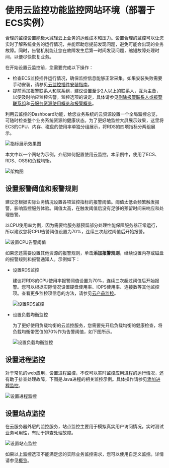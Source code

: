 # 使用云监控功能监控网站环境（部署于ECS实例）

合理的监控设置能极大减轻云上业务的运维成本和压力。设置合理的监控可以让您实时了解系统业务的运行情况，并能帮助您提前发现问题，避免可能会出现的业务故障。同时，告警机制能让您在故障发生后第一时间发现问题，缩短故障处理时间，以便尽快恢复业务。

在开始设置云监控前，您需要完成以下操作：

-   检查ECS监控插件运行情况，确保监控信息能够正常采集。如果安装失败需要手动安装，请参见[云监控插件安装指南]()。
-   提前添加报警联系人和联系组，建议设置至少2人以上的联系人，互为主备，以便及时响应监控告警。监控选项的设定，具体请参见[删除报警联系人或报警联系组](/intl.zh-CN/报警服务/报警联系人/删除报警联系人或报警联系组.md)和[云服务资源使用概览和报警概览](/intl.zh-CN/快速入门/概览.md)。

利用云监控的Dashboard功能，给您业务系统的云资源设置一个全局监控总览，可随时检查整个业务系统资源的健康状态。为了更好地监控大屏展示效果，这里将ECS的CPU、内存、磁盘的使用率单独分组展示，将RDS的四项指标分两组展示。

![指标展示效果图](https://static-aliyun-doc.oss-accelerate.aliyuncs.com/assets/img/zh-CN/3034798161/p73804.png)

本文中以一个网站为示例，介绍如何配置使用云监控。本示例中，使用了ECS、RDS、OSS和负载均衡。

![架构图](https://static-aliyun-doc.oss-accelerate.aliyuncs.com/assets/img/zh-CN/8575688951/p12496.png)

## 设置报警阈值和报警规则

建议您根据实际业务情况设置各项监控指标的报警阈值。阈值太低会频繁触发报警，影响监控服务体验。阈值太高，在触发阈值后没有足够的预留时间来响应和处理告警。

以CPU使用率为例，因为需要给服务器预留部分处理性能保障服务器正常运行，所以建议您将CPU告警阈值设置为70%，连续三次超过阈值后开始报警。

![设置CPU告警阈值](https://static-aliyun-doc.oss-accelerate.aliyuncs.com/assets/img/zh-CN/9575688951/p73788.png)

如果您还需要设置其他资源的报警规则，单击**添加报警规则**，继续设置内存或磁盘的报警规则和报警通知人。示例如下：

-   设置RDS监控

    建议将RDS的CPU使用率报警阈值设置为70%，连续三次超过阈值后开始报警。您可以根据实际情况设置硬盘使用率、IOPS使用率、连接数等其他监控项。查看更多监控项信息的方法，请参见[云产品监控](/intl.zh-CN/.md)。

    ![设置RDS监控](https://static-aliyun-doc.oss-accelerate.aliyuncs.com/assets/img/zh-CN/9575688951/p73789.png)

-   设置负载均衡监控

    为了更好使用负载均衡的云监控服务，您需要先开启负载均衡的健康检查，将负载均衡带宽值的70%作为告警阈值，如下图所示。

    ![设置负载均衡监控](https://static-aliyun-doc.oss-accelerate.aliyuncs.com/assets/img/zh-CN/9575688951/p73791.png)


## 设置进程监控

对于常见的web应用，设置进程监控，不仅可以实时监控应用进程的运行情况，还有助于排查处理故障，下图是Java进程的相关监控示例。具体操作请参见[添加进程监控](/intl.zh-CN/主机监控/进程监控.md)。

![设置进程监控](https://static-aliyun-doc.oss-accelerate.aliyuncs.com/assets/img/zh-CN/9575688951/p12501.png)

## 设置站点监控

在云服务器外层的监控服务，站点监控主要用于模拟真实用户访问情况，实时测试业务可用性，有助于排查处理故障。

![设置站点监控](https://static-aliyun-doc.oss-accelerate.aliyuncs.com/assets/img/zh-CN/4257888161/p37762.png)

如果以上监控选项不能满足您的实际业务监控需求，您可以使用自定义监控。详情请参见[概览](/intl.zh-CN/自定义监控/概览.md)。

